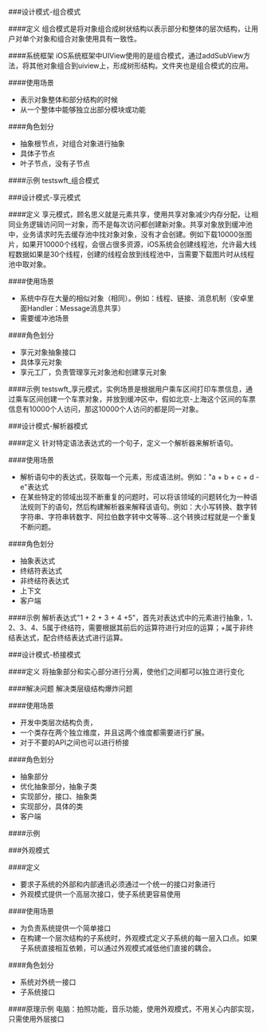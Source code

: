 ###设计模式-组合模式

####定义
组合模式是将对象组合成树状结构以表示部分和整体的层次结构，让用户对单个对象和组合对象使用具有一致性。

####系统框架
iOS系统框架中UIView使用的是组合模式，通过addSubView方法，将其他对象组合到uiview上，形成树形结构。文件夹也是组合模式的应用。

####使用场景
* 表示对象整体和部分结构的时候
* 从一个整体中能够独立出部分模块或功能

####角色划分
* 抽象根节点，对组合对象进行抽象
* 具体子节点
* 叶子节点，没有子节点

####示例
testswft_组合模式

###设计模式-享元模式

####定义
享元模式，顾名思义就是元素共享，使用共享对象减少内存分配，让相同业务逻辑访问同一对象，而不是每次访问都创建新对象。共享对象放到缓冲池中，业务请求时先去缓存池中找对象对象，没有才会创建。例如下载10000张图片，如果开10000个线程，会很占很多资源，iOS系统会创建线程池，允许最大线程数据如果是30个线程，创建的线程会放到线程池中，当需要下载图片时从线程池中取对象。

####使用场景
* 系统中存在大量的相似对象（相同）。例如：线程、链接、消息机制（安卓里面Handler：Message消息共享）
* 需要缓冲池场景

####角色划分
* 享元对象抽象接口
* 具体享元对象
* 享元工厂，负责管理享元对象池和创建享元对象

####示例
testswft_享元模式，实例场景是根据用户乘车区间打印车票信息，通过乘车区间创建一个车票对象，并放到缓冲区中，假如北京-上海这个区间的车票信息有10000个人访问，那这10000个人访问的都是同一对象。

###设计模式-解析器模式

####定义
针对特定语法表达式的一个句子，定义一个解析器来解析语句。

####使用场景
* 解析语句中的表达式，获取每一个元素，形成语法树。例如："a + b + c + d - e"表达式
* 在某些特定的领域出现不断重复的问题时，可以将该领域的问题转化为一种语法规则下的语句，然后构建解析器来解释该语句。例如：大小写转换、数字转字符串、字符串转数字、阿拉伯数字转中文等等...这个转换过程就是一个重复不断问题。

####角色划分
* 抽象表达式
* 终结符表达式
* 非终结符表达式
* 上下文
* 客户端

####示例
解析表达式"1 + 2 + 3 + 4 +5"，首先对表达式中的元素进行抽象，1、2、3、4、5属于终结符，需要根据其前后的运算符进行对应的运算；+属于非终结表达式，配合终结表达式进行运算。

###设计模式-桥接模式

####定义
将抽象部分和实心部分进行分离，使他们之间都可以独立进行变化

####解决问题
解决类层级结构爆炸问题

####使用场景
* 开发中类层次结构负责，
* 一个类存在两个独立维度，并且这两个维度都需要进行扩展。
* 对于不要的API之间也可以进行桥接

####角色划分
* 抽象部分
* 优化抽象部分，抽象子类
* 实现部分，接口、抽象类
* 实现部分，具体的类
* 客户端

####示例

###外观模式

####定义
* 要求子系统的外部和内部通讯必须通过一个统一的接口对象进行
* 外观模式提供一个高层次接口，使子系统更容易使用

####使用场景
* 为负责系统提供一个简单接口
* 在构建一个层次结构的子系统时，外观模式定义子系统的每一层入口点。如果子系统直接相互依赖，可以通过外观模式减低他们直接的耦合。 

####角色划分
* 系统对外统一接口
* 子系统接口

####原理示例
电脑：拍照功能，音乐功能，使用外观模式，不用关心内部实现，只需使用外层接口